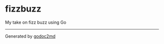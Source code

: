 
# fizzbuzz


My take on fizz buzz using Go





- - -
Generated by [godoc2md](http://godoc.org/github.com/davecheney/godoc2md)